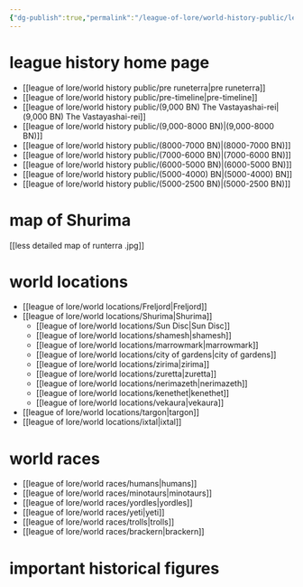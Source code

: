 ```yaml
---
{"dg-publish":true,"permalink":"/league-of-lore/world-history-public/league-history-home-page/","tags":["gardenEntry"]}
---
```


# league history home page
- [[league of lore/world history public/pre runeterra\|pre runeterra]]
- [[league of lore/world history public/pre-timeline\|pre-timeline]]
- [[league of lore/world history public/(9,000 BN) The Vastayashai-rei\|(9,000 BN) The Vastayashai-rei]]
- [[league of lore/world history public/(9,000-8000 BN)\|(9,000-8000 BN)]]
- [[league of lore/world history public/(8000-7000 BN)\|(8000-7000 BN)]]
- [[league of lore/world history public/(7000-6000 BN)\|(7000-6000 BN)]]
- [[league of lore/world history public/(6000-5000 BN)\|(6000-5000 BN)]]
- [[league of lore/world history public/(5000-4000) BN\|(5000-4000) BN]]
- [[league of lore/world history public/(5000-2500 BN)\|(5000-2500 BN)]]
# map of Shurima
[[less detailed map of runterra .jpg]]
# world locations 
- [[league of lore/world locations/Freljord\|Freljord]]
- [[league of lore/world locations/Shurima\|Shurima]]
	- [[league of lore/world locations/Sun Disc\|Sun Disc]]
	- [[league of lore/world locations/shamesh\|shamesh]]
	- [[league of lore/world locations/marrowmark\|marrowmark]]
	- [[league of lore/world locations/city of gardens\|city of gardens]]
	- [[league of lore/world locations/zirima\|zirima]]
	- [[league of lore/world locations/zuretta\|zuretta]]
	- [[league of lore/world locations/nerimazeth\|nerimazeth]]
	- [[league of lore/world locations/kenethet\|kenethet]]
	- [[league of lore/world locations/vekaura\|vekaura]]
- [[league of lore/world locations/targon\|targon]] 
- [[league of lore/world locations/ixtal\|ixtal]]
# world races
- [[league of lore/world races/humans\|humans]]
- [[league of lore/world races/minotaurs\|minotaurs]]
- [[league of lore/world races/yordles\|yordles]]
- [[league of lore/world races/yeti\|yeti]]
- [[league of lore/world races/trolls\|trolls]]
- [[league of lore/world races/brackern\|brackern]]
# important historical figures 
